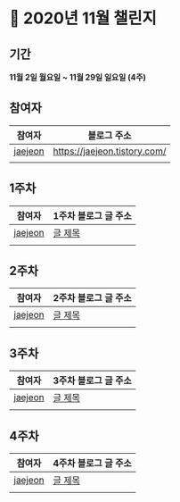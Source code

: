 # :runner: 2020년 11월 챌린지 
## 기간
**11월 2일 월요일 ~ 11월 29일 일요일 (4주)**
## 참여자

|참여자|블로그 주소|
|---|---|
|[jaejeon](https://github.com/jayten42)|https://jaejeon.tistory.com/|
|||

## 1주차
|참여자|1주차 블로그 글 주소|
|---|---|
|[jaejeon](https://github.com/jayten42)|[글 제목]()|
|||
## 2주차
|참여자|2주차 블로그 글 주소|
|---|---|
|[jaejeon](https://github.com/jayten42)|[글 제목]()|
|||
## 3주차
|참여자|3주차 블로그 글 주소|
|---|---|
|[jaejeon](https://github.com/jayten42)|[글 제목]()|
|||
## 4주차
|참여자|4주차 블로그 글 주소|
|---|---|
|[jaejeon](https://github.com/jayten42)|[글 제목]()|
|||
